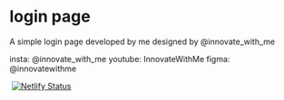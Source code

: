 # login page

A simple login page developed by me designed by @innovate_with_me

insta: @innovate_with_me
youtube: InnovateWithMe
figma: @innovatewithme

‎‎‎‎
[![Netlify Status](https://api.netlify.com/api/v1/badges/4cce4f04-3ffd-461b-bdda-899183fa875f/deploy-status)](https://app.netlify.com/sites/login-puxje/deploys)

